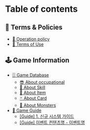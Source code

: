 # Table of contents

## 🚩 Terms & Policies

* [📜 Operation policy](README.md)
* [📃 Terms of Use](undefined/undefined-1.md)

## 🕹 Game Information

* [🗄 Game Database](undefined-1/db/README.md)
  * [😎 About occupational](undefined-1/db/undefined.md)
  * [🎇 About Skill](undefined-1/db/undefined-1.md)
  * [🦰 About Item](undefined-1/db/undefined-2.md)
  * [🃏 About Card](undefined-1/db/undefined-3.md)
  * [👾 About Monsters](undefined-1/db/undefined-4.md)
* [📓 Game Guide](undefined-1/undefined/README.md)
  * [\[Guide\] 1. 신규 시스템 가이드](undefined-1/undefined/1..md)
  * [\[Guide\] 이벤트 컨텐츠명 - 이벤트명](game-information/game-guide/guide.md)
